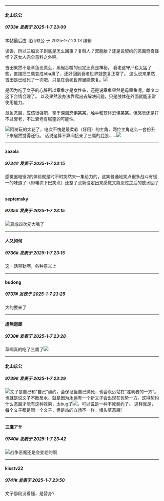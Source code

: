 ﻿
*****

####  北山玖公  
##### 9733#       发表于 2025-1-7 23:09

 本帖最后由 北山玖公 于 2025-1-7 23:13 编辑 

诶诶，所以三船文子到底是怎么回事？复制人？双胞胎？还是说契约的恶魔奇奇怪怪？这女人完全意料之外啊。

吉田果然不是章鱼恶魔么，黑锯吞噬的设定还真是神秘。
衰老这守尸也太猛了些，直接把三鹰变成bba鹰了，还好回到衰老世界就恢复正常了。
这么说来果然吉田是已经死了一次吧，只是在衰老世界里能恢复。<img src="https://static.saraba1st.com/image/smiley/face2017/040.png" referrerpolicy="no-referrer">

是因为吃了文子的心脏所以章鱼才是女性头，还是说章鱼果然是母章鱼呢，雌タコ这下合情合理了。
以及果然没办法靠爬出去解决问题，只是肢体在外面就能正常使用能力。

章鱼恶魔，应该很强吧，鉴于深海恐惧某某，触手和软体恐惧某某。但感觉还是打不过衰老，不过衰老有腻歪的可能性。

<img src="https://static.saraba1st.com/image/smiley/face2017/067.png" referrerpolicy="no-referrer">阿树玩的太花了，电次不愧是最柔软（好用）的主角，两位主角这么一套扮丑下来居然觉得还行。
话说这算不算间接亲了三鹰的屁股……<img src="https://static.saraba1st.com/image/smiley/face2017/077.png" referrerpolicy="no-referrer">


*****

####  zazola  
##### 9734#       发表于 2025-1-7 23:15

感觉追电锯2的体验就是时不时突然来一集给力的，这集普通地笑点很多战斗有锯一的味道了（带电次下巴笑点）还整了点新设定出来感觉又能忍过之后的放水回了

*****

####  septemsky  
##### 9735#       发表于 2025-1-7 23:15

<img src="https://static.saraba1st.com/image/smiley/face2017/059.png" referrerpolicy="no-referrer">真成四次元大嘴了

*****

####  人又如何  
##### 9736#       发表于 2025-1-7 23:15

这一话带劲啊，各种意义上


*****

####  budong  
##### 9737#       发表于 2025-1-7 23:25

大的要来了

*****

####  虛無迴廊  
##### 9738#       发表于 2025-1-7 23:28

草啊真的吃了三鹰了<img src="https://static.saraba1st.com/image/smiley/face2017/067.png" referrerpolicy="no-referrer">

*****

####  北山玖公  
##### 9739#       发表于 2025-1-7 23:29

<img src="https://static.saraba1st.com/image/smiley/face2017/025.png" referrerpolicy="no-referrer">文子是自己和“自己”契约，会保证当自己濒死，也会永远站在“胜利者的一方”。
也就是说文子不断反水，就是因为永远有一个新文子会出现在优势一方。这得契约什么恶魔才能有这种效果，太bug了<img src="https://static.saraba1st.com/image/smiley/face2017/068.png" referrerpolicy="no-referrer">。可以说是一种不死契约了。
这样就是，每个文子都是同一个文子，但是站的立场不一样，墙头草恶魔!


*****

####  三鷹アサ  
##### 9740#       发表于 2025-1-7 23:42

<img src="https://static.saraba1st.com/image/smiley/face2017/002.png" referrerpolicy="no-referrer">战争恶魔还是会变老的啊


*****

####  kisstv22  
##### 9741#       发表于 2025-1-7 23:50

文子那段没看懂，是替身?

